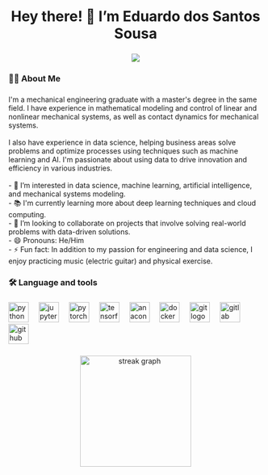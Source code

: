 ###

<h1 align="center">Hey there! 👋 I’m Eduardo dos Santos Sousa</h1>

###

<div align="center">
  <img src="https://visitor-badge.laobi.icu/badge?page_id=EduardoSantosSousa.EduardoSantosSousa&"  />
</div>

<h3 align="left">👩‍💻  About Me</h3>

###

<p align="left">I'm a mechanical engineering graduate with a master's degree in the same field. I have experience in mathematical modeling and control of linear and nonlinear mechanical systems, as well as contact dynamics for mechanical systems.<br><br>I also have experience in data science, helping business areas solve problems and optimize processes using techniques such as machine learning and AI. I'm passionate about using data to drive innovation and efficiency in various industries.<br><br>-  👀 I’m interested in data science, machine learning, artificial intelligence, and mechanical systems modeling.<br>- 📚 I'm currently learning more about deep learning techniques and cloud computing.<br>- 💞️ I’m looking to collaborate on projects that involve solving real-world problems with data-driven solutions.<br>- 😄 Pronouns: He/Him<br>- ⚡ Fun fact: In addition to my passion for engineering and data science, I enjoy practicing music (electric guitar) and physical exercise.</p>

###

<h3 align="left">🛠 Language and tools</h3>

###

<div align="left">
  <img src="https://cdn.jsdelivr.net/gh/devicons/devicon/icons/python/python-original.svg" height="40" alt="python logo"  />
  <img width="12" />
  <img src="https://cdn.jsdelivr.net/gh/devicons/devicon/icons/jupyter/jupyter-original.svg" height="40" alt="jupyter logo"  />
  <img width="12" />
  <img src="https://cdn.jsdelivr.net/gh/devicons/devicon/icons/pytorch/pytorch-original.svg" height="40" alt="pytorch logo"  />
  <img width="12" />
  <img src="https://cdn.jsdelivr.net/gh/devicons/devicon/icons/tensorflow/tensorflow-original.svg" height="40" alt="tensorflow logo"  />
  <img width="12" />
  <img src="https://cdn.jsdelivr.net/gh/devicons/devicon/icons/anaconda/anaconda-original.svg" height="40" alt="anaconda logo"  />
  <img width="12" />
  <img src="https://cdn.jsdelivr.net/gh/devicons/devicon/icons/docker/docker-original.svg" height="40" alt="docker logo"  />
  <img width="12" />
  <img src="https://cdn.jsdelivr.net/gh/devicons/devicon/icons/git/git-original.svg" height="40" alt="git logo"  />
  <img width="12" />
  <img src="https://cdn.jsdelivr.net/gh/devicons/devicon/icons/gitlab/gitlab-original.svg" height="40" alt="gitlab logo"  />
  <img width="12" />
  <img src="https://cdn.jsdelivr.net/gh/devicons/devicon/icons/github/github-original.svg" height="40" alt="github logo"  />
</div>

###

<div align="center">
  <img src="https://streak-stats.demolab.com?user=EduardoSantosSousa&locale=en&mode=daily&theme=dark&hide_border=false&border_radius=5&order=3" height="220" alt="streak graph"  />
</div>

###
